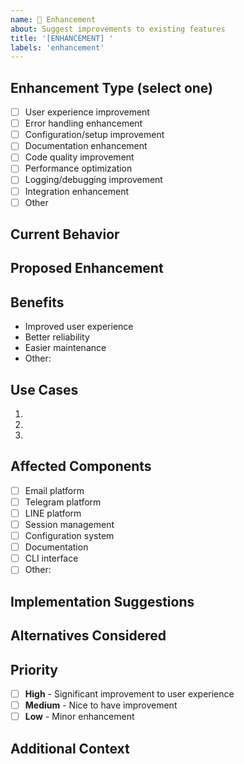 ```yaml
---
name: 🔧 Enhancement
about: Suggest improvements to existing features
title: '[ENHANCEMENT] '
labels: 'enhancement'
---
```


<!--
🏷️ ISSUE TITLE NAMING RULES:
Format: [ENHANCEMENT] Short clear description of the improvement

✅ GOOD EXAMPLES:
- [ENHANCEMENT] Improve email template customization
- [ENHANCEMENT] Add retry mechanism for failed notifications
- [ENHANCEMENT] Better error messages for configuration issues
- [ENHANCEMENT] Enhance session cleanup automation
- [ENHANCEMENT] Improve Telegram bot command parsing
- [ENHANCEMENT] Add configuration validation on startup

❌ BAD EXAMPLES:
- Enhancement (no [ENHANCEMENT] prefix)
- [ENHANCEMENT] Better (too vague)
- Improve this (no [ENHANCEMENT] prefix)
- [ENHANCEMENT] Make it better (not specific)

📋 ISSUE TYPES AVAILABLE:
1. 🐛 Bug Report - Report broken functionality
2. ✨ Feature Request - Request new features
3. ❓ Question - Ask questions
4. 🔒 Security - Report security issues
5. ⚡ Performance - Report performance issues
6. 🔧 Enhancement (this template) - Suggest improvements
-->

## Enhancement Type (select one)
- [ ] User experience improvement
- [ ] Error handling enhancement
- [ ] Configuration/setup improvement
- [ ] Documentation enhancement
- [ ] Code quality improvement
- [ ] Performance optimization
- [ ] Logging/debugging improvement
- [ ] Integration enhancement
- [ ] Other

## Current Behavior
<!-- How does the feature work currently? -->

## Proposed Enhancement
<!-- What improvement do you suggest? -->

## Benefits
<!-- What benefits would this enhancement provide? -->
- Improved user experience
- Better reliability
- Easier maintenance
- Other: 

## Use Cases
<!-- Provide examples of how this enhancement would be used -->
1. 
2. 
3. 

## Affected Components
- [ ] Email platform
- [ ] Telegram platform
- [ ] LINE platform
- [ ] Session management
- [ ] Configuration system
- [ ] Documentation
- [ ] CLI interface
- [ ] Other: 

## Implementation Suggestions
<!-- If you have ideas on how to implement this -->

## Alternatives Considered
<!-- What other approaches have you considered? -->

## Priority
- [ ] **High** - Significant improvement to user experience
- [ ] **Medium** - Nice to have improvement
- [ ] **Low** - Minor enhancement

## Additional Context
<!-- Screenshots, mockups, examples, etc. -->